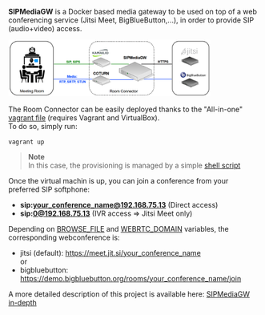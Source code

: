 **SIPMediaGW** is a Docker based media gateway to be used on top of a web conferencing service (Jitsi Meet, BigBlueButton,...), in order to provide SIP (audio+video) access.


<img src="docs/architecture.png" width=80% height=80%>

The Room Connector can be easily deployed thanks to the "All-in-one" [vagrant file](https://github.com/Renater/SIPMediaGW/blob/main/Vagrantfile) (requires Vagrant and VirtualBox).\
To do so, simply run:

	vagrant up

> **Note**\
> In this case, the provisioning is managed by a simple [shell script](https://github.com/Renater/SIPMediaGW/blob/main/test/provision.sh)

Once the virtual machin is up, you can join a conference from your preferred SIP softphone:

- **sip:your_conference_name@192.168.75.13** (Direct access)
- **sip:0@192.168.75.13** (IVR access => Jitsi Meet only)

Depending on [BROWSE_FILE](https://github.com/Renater/SIPMediaGW/blob/main/.env#L9) and [WEBRTC_DOMAIN](https://github.com/Renater/SIPMediaGW/blob/main/.env#L10) variables, the corresponding webconference is:
- jitsi (default): https://meet.jit.si/your_conference_name \
or
- bigbluebutton: https://demo.bigbluebutton.org/rooms/your_conference_name/join

A more detailed description of this project is available here: [SIPMediaGW in-depth](https://github.com/Renater/SIPMediaGW/blob/main/docs/sipmediagw-in-depth.md)




